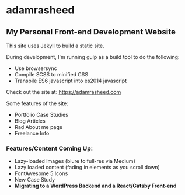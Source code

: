 adamrasheed
=============================

## My Personal Front-end Development Website
This site uses Jekyll to build a static site.

During development, I'm running gulp as a build tool to do the following:

- Use browsersync
- Compile SCSS to minified CSS
- Transpile ES6 javascript into es2014 javascript

Check out the site at: https://adamrasheed.com

Some features of the site:

- Portfolio Case Studies
- Blog Articles
- Rad About me page
- Freelance Info


### Features/Content Coming Up:

- Lazy-loaded Images (blure to full-res via Medium)
- Lazy loaded content (fading in elements as you scroll down)
- FontAwesome 5 Icons
- New Case Study
- **Migrating to a WordPress Backend and a React/Gatsby Front-end**